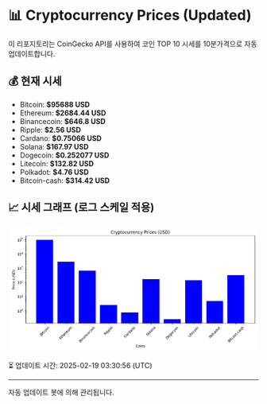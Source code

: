
# 📊 Cryptocurrency Prices (Updated)

이 리포지토리는 CoinGecko API를 사용하여 코인 TOP 10 시세를 10분가격으로 자동 업데이트합니다.

## 💰 현재 시세
- Bitcoin: **$95688 USD**
- Ethereum: **$2684.44 USD**
- Binancecoin: **$646.8 USD**
- Ripple: **$2.56 USD**
- Cardano: **$0.75066 USD**
- Solana: **$167.97 USD**
- Dogecoin: **$0.252077 USD**
- Litecoin: **$132.82 USD**
- Polkadot: **$4.76 USD**
- Bitcoin-cash: **$314.42 USD**

## 📈 시세 그래프 (로그 스케일 적용)
![Crypto Prices](crypto_prices.png)

⏳ 업데이트 시간: 2025-02-19 03:30:56 (UTC)

---
자동 업데이트 봇에 의해 관리됩니다.
